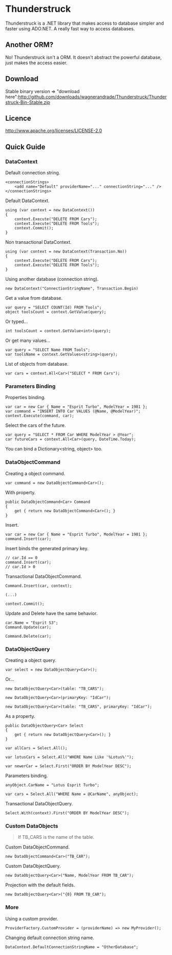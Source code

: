 Thunderstruck
=============

Thunderstruck is a .NET library that makes access to database simpler and faster using ADO.NET. A really fast way to access databases.

Another ORM?
------------

No! Thunderstruck isn't a ORM. It doesn't abstract the powerful database, just makes the access easier.

Download
--------

Stable binary version => "download here":http://github.com/downloads/wagnerandrade/Thunderstruck/Thunderstruck-Bin-Stable.zip

Licence
-------

http://www.apache.org/licenses/LICENSE-2.0

Quick Guide
-----------

### DataContext

Default connection string.

    <connectionStrings>
        <add name="Default" providerName="..." connectionString="..." />
    </connectionStrings>

Default DataContext.

    using (var context = new DataContext())
    {
        context.Execute("DELETE FROM Cars");
        context.Execute("DELETE FROM Tools");
        context.Commit();
    }

Non transactional DataContext.

    using (var context = new DataContext(Transaction.No))
    {
        context.Execute("DELETE FROM Cars");
        context.Execute("DELETE FROM Tools");
    }

Using another database (connection string).

    new DataContext("ConnectionStringName", Transaction.Begin)

Get a value from database.

    var query = "SELECT COUNT(Id) FROM Tools";
    object toolsCount = context.GetValue(query);

Or typed...

    int toolsCount = context.GetValue<int>(query);

Or get many values...

    var query = "SELECT Name FROM Tools";
    var toolsName = context.GetValues<string>(query);

List of objects from database.

    var cars = context.All<Car>("SELECT * FROM Cars");

### Parameters Binding

Properties binding.

    var car = new Car { Name = "Esprit Turbo", ModelYear = 1981 };
    var command = "INSERT INTO Car VALUES (@Name, @ModelYear)";
    context.Execute(command, car);

Select the cars of the future.

    var query = "SELECT * FROM Car WHERE ModelYear > @Year";
    car futureCars = context.All<Car>(query, DateTime.Today);

You can bind a Dictionary<string, object> too.

### DataObjectCommand

Creating a object command.

    var command = new DataObjectCommand<Car>();

With property.

    public DataObjectCommand<Car> Command
    {
        get { return new DataObjectCommand<Car>(); }
    }

Insert.

    var car = new Car { Name = "Esprit Turbo", ModelYear = 1981 };
    command.Insert(car);

Insert binds the generated primary key.

    // car.Id == 0
    command.Insert(car);
    // car.Id > 0

Transactional DataObjectCommand.

    Command.Insert(car, context);

    (...)

    context.Commit();

Update and Delete have the same behavior.

    car.Name = "Esprit S3";
    Command.Update(car);

    Command.Delete(car);

### DataObjectQuery

Creating a object query.

    var select = new DataObjectQuery<Car>();

Or...

    new DataObjectQuery<Car>(table: "TB_CARS");

    new DataObjectQuery<Car>(primaryKey: "IdCar");

    new DataObjectQuery<Car>(table: "TB_CARS", primaryKey: "IdCar");

As a property.

    public DataObjectQuery<Car> Select
    {
        get { return new DataObjectQuery<Car>(); }
    }

    var allCars = Select.All();

    var lotusCars = Select.All("WHERE Name Like '%Lotus%'");

    var newerCar = Select.First("ORDER BY ModelYear DESC");

Parameters binding.

    anyObject.CarName = "Lotus Esprit Turbo";

    var cars = Select.All("WHERE Name = @CarName", anyObject);

Transactional DataObjectQuery.

    Select.With(context).First("ORDER BY ModelYear DESC");

### Custom DataObjects

> If TB_CARS is the name of the table.

Custom DataObjectCommand.

    new DataObjectCommand<Car>("TB_CAR");

Custom DataObjectQuery.

    new DataObjectQuery<Car>("Name, ModelYear FROM TB_CAR");

Projection with the default fields.

    new DataObjectQuery<Car>("{0} FROM TB_CAR");

### More

Using a custom provider.

    ProviderFactory.CustomProvider = (providerName) => new MyProvider();

Changing default connection string name.

    DataContext.DefaultConnectionStringName = "OtherDatabase";